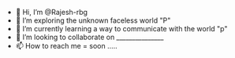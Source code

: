 - 👋 Hi, I’m @Rajesh-rbg
- 👀 I’m exploring the unknown faceless world "P"
- 🌱 I’m currently learning a way to communicate with the world "p"
- 💞️ I’m looking to collaborate on _______________
- 📫 How to reach me = soon .....

<!---
Rajesh-rbg/Rajesh-rbg is a ✨ special ✨ repository because its `README.md` (this file) appears on your GitHub profile.
You can click the Preview link to take a look at your changes.
--->
